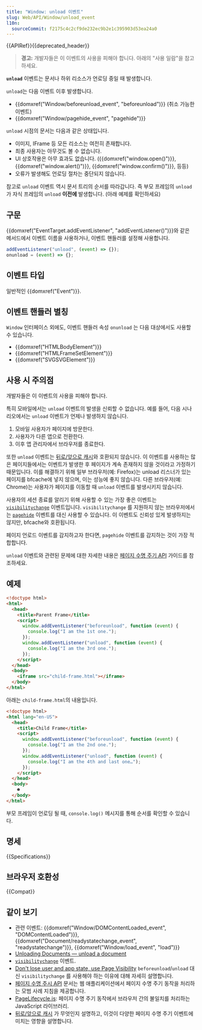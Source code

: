 ```yaml
---
title: "Window: unload 이벤트"
slug: Web/API/Window/unload_event
l10n:
  sourceCommit: f2175c4c2cf9de232ec9b2e1c395903d53ea24a0
---
```


{{APIRef}}{{deprecated_header}}

> **경고:** 개발자들은 이 이벤트의 사용을 피해야 합니다. 아래의 "사용 일람"을 참고하세요.

**`unload`** 이벤트는 문서나 하위 리소스가 언로딩 중일 때 발생합니다.

`unload`는 다음 이벤트 이후 발생합니다.

- {{domxref("Window/beforeunload_event", "beforeunload")}} (취소 가능한 이벤트)
- {{domxref("Window/pagehide_event", "pagehide")}}

`unload` 시점의 문서는 다음과 같은 상태입니다.

- 이미지, IFrame 등 모든 리소스는 여전히 존재합니다.
- 최종 사용자는 아무것도 볼 수 없습니다.
- UI 상호작용은 아무 효과도 없습니다. ({{domxref("window.open()")}}, {{domxref("window.alert()")}}, {{domxref("window.confirm()")}}, 등등)
- 오류가 발생해도 언로딩 절차는 중단되지 않습니다.

참고로 `unload` 이벤트 역시 문서 트리의 순서를 따라갑니다. 즉 부모 프레임의 `unload`가 자식 프레임의 `unload` **이전에** 발생합니다. (아래 예제를 확인하세요)

## 구문

{{domxref("EventTarget.addEventListener", "addEventListener()")}}와 같은 메서드에서 이벤트 이름을 사용하거나, 이벤트 핸들러를 설정해 사용합니다.

```js
addEventListener("unload", (event) => {});
onunload = (event) => {};
```

## 이벤트 타입

일반적인 {{domxref("Event")}}.

## 이벤트 핸들러 별칭

`Window` 인터페이스 외에도, 이벤트 핸들러 속성 `onunload` 는 다음 대상에서도 사용할 수 있습니다.

- {{domxref("HTMLBodyElement")}}
- {{domxref("HTMLFrameSetElement")}}
- {{domxref("SVGSVGElement")}}

## 사용 시 주의점

개발자들은 이 이벤트의 사용을 피해야 합니다.

특히 모바일에서는 `unload` 이벤트의 발생을 신뢰할 수 없습니다. 예를 들어, 다음 시나리오에서는 `unload` 이벤트가 언제나 발생하지 않습니다.

1. 모바일 사용자가 페이지에 방문한다.
2. 사용자가 다른 앱으로 전환한다.
3. 이후 앱 관리자에서 브라우저를 종료한다.

또한 `unload` 이벤트는 [뒤로/앞으로 캐시](https://web.dev/articles/bfcache)와 호환되지 않습니다. 이 이벤트를 사용하는 많은 페이지들에서는 이벤트가 발생한 후 페이지가 계속 존재하지 않을 것이라고 가정하기 때문입니다. 이를 해결하기 위해 일부 브라우저(예: Firefox)는 unload 리스너가 있는 페이지를 bfcache에 넣지 않으며, 이는 성능에 좋지 않습니다. 다른 브라우저(예: Chrome)는 사용자가 페이지를 이동할 때 `unload` 이벤트를 발생시키지 않습니다.

사용자의 세션 종료를 알리기 위해 사용할 수 있는 가장 좋은 이벤트는 [`visibilitychange`](/ko/docs/Web/API/Document/visibilitychange_event) 이벤트입니다. `visibilitychange` 를 지원하지 않는 브라우저에서는 [`pagehide`](/ko/docs/Web/API/Window/pagehide_event) 이벤트를 대신 사용할 수 있습니다. 이 이벤트도 신뢰성 있게 발생하지는 않지만, bfcache와 호환됩니다.

페이지 언로드 이벤트를 감지하고자 한다면, `pagehide` 이벤트를 감지하는 것이 가장 적합합니다.

`unload` 이벤트와 관련된 문제에 대한 자세한 내용은 [페이지 수명 주기 API](https://developer.chrome.com/blog/page-lifecycle-api/#the-unload-event) 가이드를 참조하세요.

## 예제

```html
<!doctype html>
<html>
  <head>
    <title>Parent Frame</title>
    <script>
      window.addEventListener("beforeunload", function (event) {
        console.log("I am the 1st one.");
      });
      window.addEventListener("unload", function (event) {
        console.log("I am the 3rd one.");
      });
    </script>
  </head>
  <body>
    <iframe src="child-frame.html"></iframe>
  </body>
</html>
```

아래는 `child-frame.html`의 내용입니다.

```html
<!doctype html>
<html lang="en-US">
  <head>
    <title>Child Frame</title>
    <script>
      window.addEventListener("beforeunload", function (event) {
        console.log("I am the 2nd one.");
      });
      window.addEventListener("unload", function (event) {
        console.log("I am the 4th and last one…");
      });
    </script>
  </head>
  <body>
    ☻
  </body>
</html>
```

부모 프레임이 언로딩 될 때, `console.log()` 메시지를 통해 순서를 확인할 수 있습니다.

## 명세

{{Specifications}}

## 브라우저 호환성

{{Compat}}

## 같이 보기

- 관련 이벤트: {{domxref("Window/DOMContentLoaded_event", "DOMContentLoaded")}}, {{domxref("Document/readystatechange_event", "readystatechange")}}, {{domxref("Window/load_event", "load")}}
- [Unloading Documents — unload a document](https://html.spec.whatwg.org/multipage/browsers.html#unloading-documents)
- [`visibilitychange`](/ko/docs/Web/API/Document/visibilitychange_event) 이벤트.
- [Don't lose user and app state, use Page Visibility](https://www.igvita.com/2015/11/20/dont-lose-user-and-app-state-use-page-visibility/)
  `beforeunload`/`unload` 대신 `visibilitychange` 를 사용해야 하는 이유에 대해 자세히 설명합니다.
- [페이지 수명 주시 API](https://developer.chrome.com/blog/page-lifecycle-api/#developer-recommendations-for-each-state)
  문서는 웹 애플리케이션에서 페이지 수명 주기 동작을 처리하는 모범 사례 지침을 제공합니다.
- [PageLifecycle.js](https://github.com/GoogleChromeLabs/page-lifecycle): 페이지 수명 주기 동작에서 브라우저 간의 불일치를 처리하는 JavaScript 라이브러리.
- [뒤로/앞으로 캐시](https://web.dev/articles/bfcache) 가 무엇인지 설명하고, 이것이 다양한 페이지 수명 주기 이벤트에 미치는 영향을 설명합니다.
